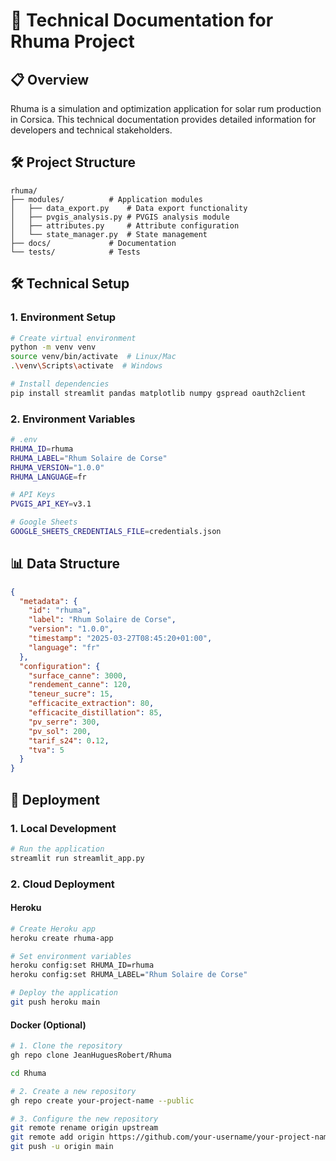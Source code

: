 # 🚀 Technical Documentation for Rhuma Project

## 📋 Overview

Rhuma is a simulation and optimization application for solar rum production in Corsica. This technical documentation provides detailed information for developers and technical stakeholders.

## 🛠️ Project Structure

```
rhuma/
├── modules/          # Application modules
│   ├── data_export.py    # Data export functionality
│   ├── pvgis_analysis.py # PVGIS analysis module
│   ├── attributes.py     # Attribute configuration
│   └── state_manager.py  # State management
├── docs/             # Documentation
└── tests/            # Tests
```

## 🛠️ Technical Setup

### 1. Environment Setup

```bash
# Create virtual environment
python -m venv venv
source venv/bin/activate  # Linux/Mac
.\venv\Scripts\activate  # Windows

# Install dependencies
pip install streamlit pandas matplotlib numpy gspread oauth2client
```

### 2. Environment Variables

```bash
# .env
RHUMA_ID=rhuma
RHUMA_LABEL="Rhum Solaire de Corse"
RHUMA_VERSION="1.0.0"
RHUMA_LANGUAGE=fr

# API Keys
PVGIS_API_KEY=v3.1

# Google Sheets
GOOGLE_SHEETS_CREDENTIALS_FILE=credentials.json
```

## 📊 Data Structure

```json
{
  "metadata": {
    "id": "rhuma",
    "label": "Rhum Solaire de Corse",
    "version": "1.0.0",
    "timestamp": "2025-03-27T08:45:20+01:00",
    "language": "fr"
  },
  "configuration": {
    "surface_canne": 3000,
    "rendement_canne": 120,
    "teneur_sucre": 15,
    "efficacite_extraction": 80,
    "efficacite_distillation": 85,
    "pv_serre": 300,
    "pv_sol": 200,
    "tarif_s24": 0.12,
    "tva": 5
  }
}
```

## 🚀 Deployment

### 1. Local Development

```bash
# Run the application
streamlit run streamlit_app.py
```

### 2. Cloud Deployment

#### Heroku

```bash
# Create Heroku app
heroku create rhuma-app

# Set environment variables
heroku config:set RHUMA_ID=rhuma
heroku config:set RHUMA_LABEL="Rhum Solaire de Corse"

# Deploy the application
git push heroku main
```

#### Docker (Optional)

```bash
# 1. Clone the repository
gh repo clone JeanHuguesRobert/Rhuma

cd Rhuma

# 2. Create a new repository
gh repo create your-project-name --public

# 3. Configure the new repository
git remote rename origin upstream
git remote add origin https://github.com/your-username/your-project-name.git
git push -u origin main
```
